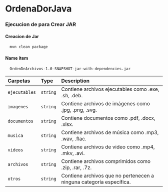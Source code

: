# OrdenaDorJava

### Ejecucion de para Crear JAR

#### Creacion de Jar

```maven
  mvn clean package
```


#### Name item

```http
  OrdenDeArchivos-1.0-SNAPSHOT-jar-with-dependencies.jar
```

| Carpetas      | Type     | Description                       |
| :--------     | :------- | :-------------------------------- |
| `ejecutables` | `string` | Contiene archivos ejecutables como .exe, .sh, .deb. |   
| `imagenes`    | `string` | Contiene archivos de imágenes como .jpg, .png, .svg. |  
| `documentos`  | `string` | Contiene documentos como .pdf, .docx, .xlsx. |  
| `musica`      | `string` | Contiene archivos de música como .mp3, .wav, .flac. |   
| `videos`      | `string` | Contiene archivos de video como .mp4, .mkv, .avi. |   
| `archivos`    | `string` | Contiene archivos comprimidos como .zip, .rar, .7z. |   
| `otros`       | `string` | Contiene archivos que no pertenecen a ninguna categoría específica. |   

